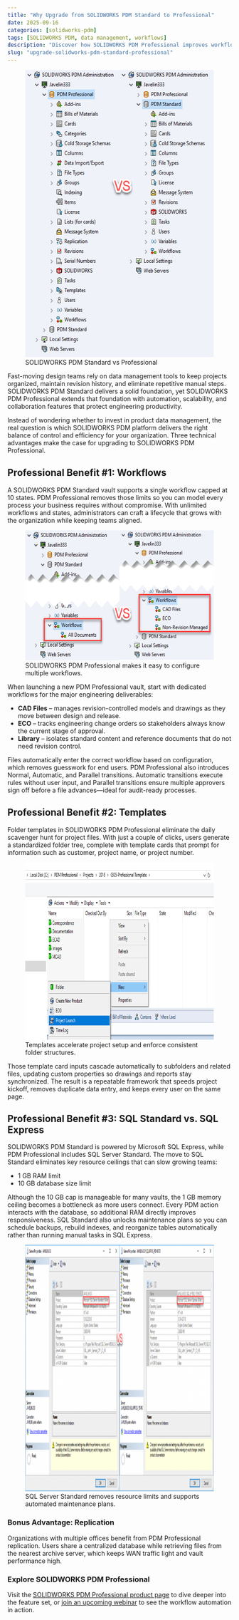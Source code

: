 ```yaml
---
title: "Why Upgrade from SOLIDWORKS PDM Standard to Professional"
date: 2025-09-16
categories: [solidworks-pdm]
tags: [SOLIDWORKS PDM, data management, workflows]
description: "Discover how SOLIDWORKS PDM Professional improves workflows, templates, and SQL performance over PDM Standard."
slug: "upgrade-solidworks-pdm-standard-professional"
---
```


<figure class="wp-caption aligncenter">
  <img src="/assets/images/PDM-Standard-VS-Professional.png" alt="SOLIDWORKS PDM Standard vs Professional" width="482" height="645" />
  <figcaption>SOLIDWORKS PDM Standard vs Professional</figcaption>
</figure>

<p>Fast-moving design teams rely on data management tools to keep projects organized, maintain revision history, and eliminate repetitive manual steps. SOLIDWORKS PDM Standard delivers a solid foundation, yet SOLIDWORKS PDM Professional extends that foundation with automation, scalability, and collaboration features that protect engineering productivity.</p>

<p>Instead of wondering whether to invest in product data management, the real question is which SOLIDWORKS PDM platform delivers the right balance of control and efficiency for your organization. Three technical advantages make the case for upgrading to SOLIDWORKS PDM Professional.</p>

<h2>Professional Benefit #1: Workflows</h2>

<p>A SOLIDWORKS PDM Standard vault supports a single workflow capped at 10 states. PDM Professional removes those limits so you can model every process your business requires without compromise. With unlimited workflows and states, administrators can craft a lifecycle that grows with the organization while keeping teams aligned.</p>

<figure class="wp-caption aligncenter">
  <img src="/assets/images/Workflows.png" alt="SOLIDWORKS PDM Professional workflow comparison" width="522" height="292" />
  <figcaption>SOLIDWORKS PDM Professional makes it easy to configure multiple workflows.</figcaption>
</figure>

<p>When launching a new PDM Professional vault, start with dedicated workflows for the major engineering deliverables:</p>
<ul>
  <li><strong>CAD Files</strong> – manages revision-controlled models and drawings as they move between design and release.</li>
  <li><strong>ECO</strong> – tracks engineering change orders so stakeholders always know the current stage of approval.</li>
  <li><strong>Library</strong> – isolates standard content and reference documents that do not need revision control.</li>
</ul>

<p>Files automatically enter the correct workflow based on configuration, which removes guesswork for end users. PDM Professional also introduces Normal, Automatic, and Parallel transitions. Automatic transitions execute rules without user input, and Parallel transitions ensure multiple approvers sign off before a file advances—ideal for audit-ready processes.</p>

<h2>Professional Benefit #2: Templates</h2>

<p>Folder templates in SOLIDWORKS PDM Professional eliminate the daily scavenger hunt for project files. With just a couple of clicks, users generate a standardized folder tree, complete with template cards that prompt for information such as customer, project name, or project number.</p>

<figure class="wp-caption aligncenter">
  <img src="/assets/images/PDM-Standard-VS-Professional-Template.png" alt="SOLIDWORKS PDM Professional folder templates" width="763" height="398" />
  <figcaption>Templates accelerate project setup and enforce consistent folder structures.</figcaption>
</figure>

<p>Those template card inputs cascade automatically to subfolders and related files, updating custom properties so drawings and reports stay synchronized. The result is a repeatable framework that speeds project kickoff, removes duplicate data entry, and keeps every user on the same page.</p>

<h2>Professional Benefit #3: SQL Standard vs. SQL Express</h2>

<p>SOLIDWORKS PDM Standard is powered by Microsoft SQL Express, while PDM Professional includes SQL Server Standard. The move to SQL Standard eliminates key resource ceilings that can slow growing teams:</p>
<ul>
  <li>1 GB RAM limit</li>
  <li>10 GB database size limit</li>
</ul>

<p>Although the 10 GB cap is manageable for many vaults, the 1 GB memory ceiling becomes a bottleneck as more users connect. Every PDM action interacts with the database, so additional RAM directly improves responsiveness. SQL Standard also unlocks maintenance plans so you can schedule backups, rebuild indexes, and reorganize tables automatically rather than running manual tasks in SQL Express.</p>

<figure class="wp-caption aligncenter">
  <img src="/assets/images/PDM-Standard-VS-Professional-SQL-1220x553.png" alt="SQL Standard versus SQL Express" width="1220" height="553" />
  <figcaption>SQL Server Standard removes resource limits and supports automated maintenance plans.</figcaption>
</figure>

<h3>Bonus Advantage: Replication</h3>

<p>Organizations with multiple offices benefit from PDM Professional replication. Users share a centralized database while retrieving files from the nearest archive server, which keeps WAN traffic light and vault performance high.</p>

<h3>Explore SOLIDWORKS PDM Professional</h3>

<p>Visit the <a href="https://www.javelin-tech.com/3d/technology/solidworks-pdm-professional/">SOLIDWORKS PDM Professional product page</a> to dive deeper into the feature set, or <a href="https://www.javelin-tech.com/3d/category/event/">join an upcoming webinar</a> to see the workflow automation in action.</p>

